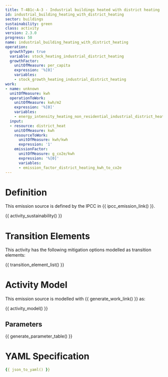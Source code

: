 ```yaml
---
title: T-4B1c-A-3 - Industrial buildings heated with district heating
id: industrial_building_heating_with_district_heating
sector: buildings
sustainability: green
class: activity
version: 2.3.0
progress: 50
name: industrial_building_heating_with_district_heating
operation:
  growthType: true
  variable: stock_heating_industrial_district_heating
  growthFactor:
    unitOfMeasure: per_capita
    expression: '%[0]'
    variables:
    - stock_growth_heating_industrial_district_heating
work:
- name: unknown
  unitOfMeasure: kwh
  operationToWork:
    unitOfMeasure: kwh/m2
    expression: '%[0]'
    variables:
    - energy_intensity_heating_non_residential_industrial_district_heating
  input:
  - resource: district_heat
    unitOfMeasure: kwh
    resourceToWork:
      unitOfMeasure: kwh/kwh
      expression: '1'
    emissionFactor:
      unitOfMeasure: g_co2e/kwh
      expression: '%[0]'
      variables:
      - emission_factor_district_heating_kwh_to_co2e
---
```

# Definition
This emission source is defined by the IPCC in {{ ipcc_emission_link() }}.


{{ activity_sustainability() }}

# Transition Elements

This activity has the following mitigation options modelled as transition elements:

{{ transition_element_list() }}

# Activity Model
This emission source is modelled with {{ generate_work_link() }} as:

{{ activity_model() }}

## Parameters

{{ generate_parameter_table() }}

# YAML Specification

```yaml
{{ json_to_yaml() }}
```